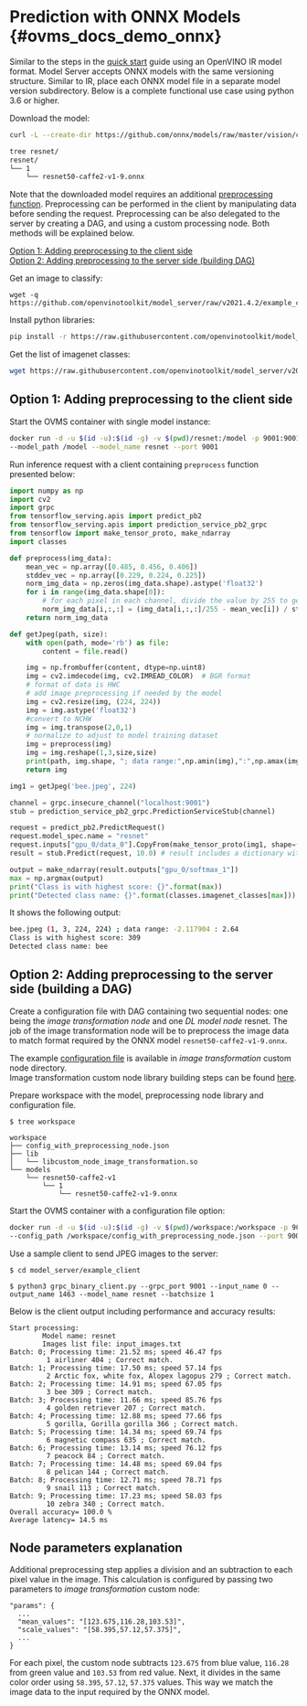# Prediction with ONNX Models {#ovms_docs_demo_onnx}

Similar to the steps in the [quick start](ovms_quickstart.md) guide using an OpenVINO IR model format. Model Server accepts ONNX models with the same versioning structure. Similar to IR, place each ONNX model file in a separate model version subdirectory.
Below is a complete functional use case using python 3.6 or higher.

Download the model:
```bash
curl -L --create-dir https://github.com/onnx/models/raw/master/vision/classification/resnet/model/resnet50-caffe2-v1-9.onnx -o resnet/1/resnet50-caffe2-v1-9.onnx
```
```bash
tree resnet/
resnet/
└── 1
    └── resnet50-caffe2-v1-9.onnx
```
Note that the downloaded model requires an additional [preprocessing function](https://github.com/onnx/models/tree/master/vision/classification/resnet#preprocessing). Preprocessing can be performed in the client by manipulating data before sending the request. Preprocessing can be also delegated to the server by creating a DAG, and using a custom processing node. Both methods will be explained below.

<a href="#client-side">Option 1: Adding preprocessing to the client side</a>  
<a href="#server-side">Option 2: Adding preprocessing to the server side (building DAG)</a>

Get an image to classify:
```
wget -q https://github.com/openvinotoolkit/model_server/raw/v2021.4.2/example_client/images/bee.jpeg
```
Install python libraries:
```bash
pip install -r https://raw.githubusercontent.com/openvinotoolkit/model_server/v2021.4.2/example_client/client_requirements.txt
```
Get the list of imagenet classes:
```bash
wget https://raw.githubusercontent.com/openvinotoolkit/model_server/v2021.4.2/example_client/classes.py
```

## Option 1: Adding preprocessing to the client side <a name="client-side"></a>

Start the OVMS container with single model instance:
```bash
docker run -d -u $(id -u):$(id -g) -v $(pwd)/resnet:/model -p 9001:9001 openvino/model_server:latest \
--model_path /model --model_name resnet --port 9001
```

Run inference request with a client containing `preprocess` function presented below:
```python
import numpy as np
import cv2
import grpc
from tensorflow_serving.apis import predict_pb2
from tensorflow_serving.apis import prediction_service_pb2_grpc
from tensorflow import make_tensor_proto, make_ndarray
import classes

def preprocess(img_data):
    mean_vec = np.array([0.485, 0.456, 0.406])
    stddev_vec = np.array([0.229, 0.224, 0.225])
    norm_img_data = np.zeros(img_data.shape).astype('float32')
    for i in range(img_data.shape[0]):
        # for each pixel in each channel, divide the value by 255 to get value between [0, 1] and then normalize
        norm_img_data[i,:,:] = (img_data[i,:,:]/255 - mean_vec[i]) / stddev_vec[i]
    return norm_img_data

def getJpeg(path, size):
    with open(path, mode='rb') as file:
        content = file.read()

    img = np.frombuffer(content, dtype=np.uint8)
    img = cv2.imdecode(img, cv2.IMREAD_COLOR)  # BGR format
    # format of data is HWC
    # add image preprocessing if needed by the model
    img = cv2.resize(img, (224, 224))
    img = img.astype('float32')
    #convert to NCHW
    img = img.transpose(2,0,1)
    # normalize to adjust to model training dataset
    img = preprocess(img)
    img = img.reshape(1,3,size,size)
    print(path, img.shape, "; data range:",np.amin(img),":",np.amax(img))
    return img

img1 = getJpeg('bee.jpeg', 224)

channel = grpc.insecure_channel("localhost:9001")
stub = prediction_service_pb2_grpc.PredictionServiceStub(channel)

request = predict_pb2.PredictRequest()
request.model_spec.name = "resnet"
request.inputs["gpu_0/data_0"].CopyFrom(make_tensor_proto(img1, shape=(img1.shape)))
result = stub.Predict(request, 10.0) # result includes a dictionary with all model outputs

output = make_ndarray(result.outputs["gpu_0/softmax_1"])
max = np.argmax(output)
print("Class is with highest score: {}".format(max))
print("Detected class name: {}".format(classes.imagenet_classes[max]))
```

It shows the following output:
```bash
bee.jpeg (1, 3, 224, 224) ; data range: -2.117904 : 2.64
Class is with highest score: 309
Detected class name: bee
```


## Option 2: Adding preprocessing to the server side (building a DAG) <a name="server-side"></a>

Create a configuration file with DAG containing two sequential nodes: one being the _image transformation node_ and one _DL model node_ resnet. The job of the image transformation node will be to preprocess the image data to match format required by the ONNX model `resnet50-caffe2-v1-9.onnx`.

The example [configuration file](https://github.com/openvinotoolkit/model_server/blob/v2021.4.2/src/custom_nodes/image_transformation/config_with_preprocessing_node.json) is available in _image transformation_ custom node directory.  
Image transformation custom node library building steps can be found [here](https://github.com/openvinotoolkit/model_server/tree/v2021.4.2/src/custom_nodes/image_transformation).

Prepare workspace with the model, preprocessing node library and configuration file.
```
$ tree workspace

workspace
├── config_with_preprocessing_node.json
├── lib
│   └── libcustom_node_image_transformation.so
└── models
    └── resnet50-caffe2-v1
        └── 1
            └── resnet50-caffe2-v1-9.onnx
```

Start the OVMS container with a configuration file option:
```bash
docker run -d -u $(id -u):$(id -g) -v $(pwd)/workspace:/workspace -p 9001:9001 openvino/model_server:latest \
--config_path /workspace/config_with_preprocessing_node.json --port 9001
```

Use a sample client to send JPEG images to the server:
```
$ cd model_server/example_client

$ python3 grpc_binary_client.py --grpc_port 9001 --input_name 0 --output_name 1463 --model_name resnet --batchsize 1
```
Below is the client output including performance and accuracy results:
```
Start processing:
        Model name: resnet
        Images list file: input_images.txt
Batch: 0; Processing time: 21.52 ms; speed 46.47 fps
         1 airliner 404 ; Correct match.
Batch: 1; Processing time: 17.50 ms; speed 57.14 fps
         2 Arctic fox, white fox, Alopex lagopus 279 ; Correct match.
Batch: 2; Processing time: 14.91 ms; speed 67.05 fps
         3 bee 309 ; Correct match.
Batch: 3; Processing time: 11.66 ms; speed 85.76 fps
         4 golden retriever 207 ; Correct match.
Batch: 4; Processing time: 12.88 ms; speed 77.66 fps
         5 gorilla, Gorilla gorilla 366 ; Correct match.
Batch: 5; Processing time: 14.34 ms; speed 69.74 fps
         6 magnetic compass 635 ; Correct match.
Batch: 6; Processing time: 13.14 ms; speed 76.12 fps
         7 peacock 84 ; Correct match.
Batch: 7; Processing time: 14.48 ms; speed 69.04 fps
         8 pelican 144 ; Correct match.
Batch: 8; Processing time: 12.71 ms; speed 78.71 fps
         9 snail 113 ; Correct match.
Batch: 9; Processing time: 17.23 ms; speed 58.03 fps
         10 zebra 340 ; Correct match.
Overall accuracy= 100.0 %
Average latency= 14.5 ms
```

## Node parameters explanation
Additional preprocessing step applies a division and an subtraction to each pixel value in the image. This calculation is configured by passing two parameters to _image transformation_ custom node:
```
"params": {
  ...
  "mean_values": "[123.675,116.28,103.53]",
  "scale_values": "[58.395,57.12,57.375]",
  ...
}
```
For each pixel, the custom node subtracts `123.675` from blue value, `116.28` from green value and `103.53` from red value. Next, it divides in the same color order using `58.395`, `57.12`, `57.375` values. This way we match the image data to the input required by the ONNX model.
